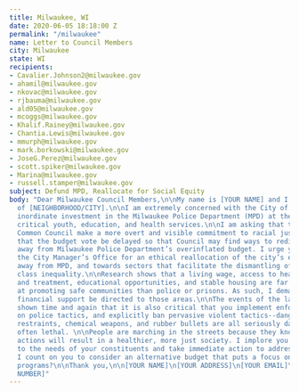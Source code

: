 ```yaml
---
title: Milwaukee, WI
date: 2020-06-05 18:18:00 Z
permalink: "/milwaukee"
name: Letter to Council Members
city: Milwaukee
state: WI
recipients:
- Cavalier.Johnson2@milwaukee.gov
- ahamil@milwaukee.gov
- nkovac@milwaukee.gov
- rjbauma@milwaukee.gov
- ald05@milwaukee.gov
- mcoggs@milwaukee.gov
- Khalif.Rainey@milwaukee.gov
- Chantia.Lewis@milwaukee.gov
- mmurph@milwaukee.gov
- mark.borkowski@milwaukee.gov
- JoseG.Perez@milwaukee.gov
- scott.spiker@milwaukee.gov
- Marina@milwaukee.gov
- russell.stamper@milwaukee.gov
subject: Defund MPD, Reallocate for Social Equity
body: "Dear Milwaukee Council Members,\n\nMy name is [YOUR NAME] and I am a resident
  of [NEIGHBORHOOD/CITY].\n\nI am extremely concerned with the City of Milwaukee’s
  inordinate investment in the Milwaukee Police Department (MPD) at the expense of
  critical youth, education, and health services.\n\nI am asking that the Milwaukee
  Common Council make a more overt and visible commitment to racial justice. I ask
  that the budget vote be delayed so that Council may find ways to redirect money
  away from Milwaukee Police Department’s overinflated budget. I urge you to pressure
  the City Manager’s Office for an ethical reallocation of the city’s expenditures:
  away from MPD, and towards sectors that facilitate the dismantling of racial and
  class inequality.\n\nResearch shows that a living wage, access to health services
  and treatment, educational opportunities, and stable housing are far more successful
  at promoting safe communities than police or prisons. As such, I demand more aggressive
  financial support be directed to those areas.\n\nThe events of the last weeks have
  shown time and again that it is also critical that you implement enforceable controls
  on police tactics, and explicitly ban pervasive violent tactics--dangerous physical
  restraints, chemical weapons, and rubber bullets are all seriously dangerous and
  often lethal. \n\nPeople are marching in the streets because they know that these
  actions will result in a healthier, more just society. I implore you to please listen
  to the needs of your constituents and take immediate action to address their concerns.\n\nCan
  I count on you to consider an alternative budget that puts a focus on social service
  programs?\n\nThank you,\n\n[YOUR NAME]\n[YOUR ADDRESS]\n[YOUR EMAIL]\n[YOUR PHONE
  NUMBER]"
---
```


